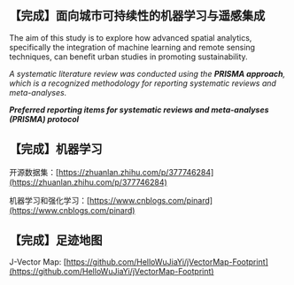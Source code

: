 ## 【完成】面向城市可持续性的机器学习与遥感集成

The aim of this study is to explore how advanced spatial analytics, specifically the integration of machine learning and remote sensing techniques, can benefit urban studies in promoting sustainability.

_A systematic literature review was conducted using the **PRISMA approach**, which is a recognized methodology for reporting systematic reviews and meta-analyses._

**_Preferred reporting items for systematic reviews and meta-analyses (PRISMA) protocol_**

## 【完成】机器学习

开源数据集：[https://zhuanlan.zhihu.com/p/377746284](https://zhuanlan.zhihu.com/p/377746284)

机器学习和强化学习：[https://www.cnblogs.com/pinard](https://www.cnblogs.com/pinard)

## 【完成】足迹地图

J-Vector Map: [https://github.com/HelloWuJiaYi/jVectorMap-Footprint](https://github.com/HelloWuJiaYi/jVectorMap-Footprint)